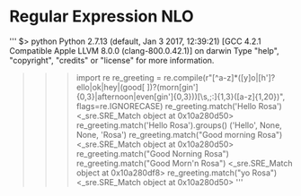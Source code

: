 # Regular Expression NLO

'''
$> python
Python 2.7.13 (default, Jan  3 2017, 12:39:21)
[GCC 4.2.1 Compatible Apple LLVM 8.0.0 (clang-800.0.42.1)] on darwin
Type "help", "copyright", "credits" or "license" for more information.
>>> import re
>>> re_greeting = re.compile(r"[^a-z]*([y]o|[h']?ello|ok|hey|(good[ ])?(morn[gin']{0,3}|afternoon|even[gin']{0,3}))[\s,;:]{1,3}([a-z]{1,20})", flags=re.IGNORECASE)
>>> re_greeting.match('Hello Rosa')
<_sre.SRE_Match object at 0x10a280d50>
>>> re_greeting.match('Hello Rosa').groups()
('Hello', None, None, 'Rosa')
>>> re_greeting.match("Good morning Rosa")
<_sre.SRE_Match object at 0x10a280d50>
>>> re_greeting.match("Good Norning Rosa")
>>> re_greeting.match("Good Morn'n Rosa")
<_sre.SRE_Match object at 0x10a280df8>
>>> re_greeting.match("yo Rosa")
<_sre.SRE_Match object at 0x10a280d50>
'''
